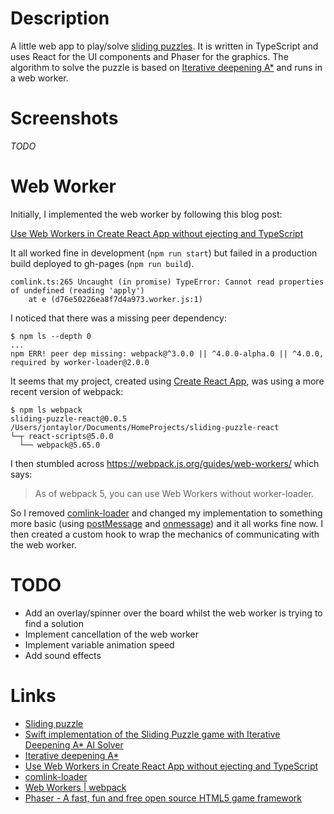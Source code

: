 # Description

A little web app to play/solve [sliding puzzles](https://en.wikipedia.org/wiki/Sliding_puzzle).
It is written in TypeScript and uses React for the UI components and Phaser for the graphics.
The algorithm to solve the puzzle is based on [Iterative deepening A*](https://en.wikipedia.org/wiki/Iterative_deepening_A*)
and runs in a web worker.

# Screenshots

_TODO_

# Web Worker

Initially, I implemented the web worker by following this blog post:

[Use Web Workers in Create React App without ejecting and TypeScript](https://dev.to/cchanxzy/use-web-workers-in-create-react-app-without-ejecting-and-typescript-2ap5)

It all worked fine in development (`npm run start`) but failed in a production build deployed to gh-pages (`npm run build`).

```
comlink.ts:265 Uncaught (in promise) TypeError: Cannot read properties of undefined (reading 'apply')
    at e (d76e50226ea8f7d4a973.worker.js:1)
```

I noticed that there was a missing peer dependency:

```
$ npm ls --depth 0
...
npm ERR! peer dep missing: webpack@^3.0.0 || ^4.0.0-alpha.0 || ^4.0.0, required by worker-loader@2.0.0
```

It seems that my project, created using [Create React App](https://create-react-app.dev/),
was using a more recent version of webpack:

```
$ npm ls webpack                 
sliding-puzzle-react@0.0.5 /Users/jontaylor/Documents/HomeProjects/sliding-puzzle-react
└─┬ react-scripts@5.0.0
  └── webpack@5.65.0 
```

I then stumbled across https://webpack.js.org/guides/web-workers/ which says:

> As of webpack 5, you can use Web Workers without worker-loader.

So I removed [comlink-loader](https://www.npmjs.com/package/comlink-loader)
and changed my implementation to something more basic
(using [postMessage](https://developer.mozilla.org/en-US/docs/Web/API/Worker/postMessage) and
[onmessage](https://developer.mozilla.org/en-US/docs/Web/API/Worker/onmessage)) and it all works fine now.
I then created a custom hook to wrap the mechanics of communicating with the web worker.

# TODO

* Add an overlay/spinner over the board whilst the web worker is trying to find a solution
* Implement cancellation of the web worker
* Implement variable animation speed
* Add sound effects

# Links

* [Sliding puzzle](https://en.wikipedia.org/wiki/Sliding_puzzle)
* [Swift implementation of the Sliding Puzzle game with Iterative Deepening A* AI Solver](https://github.com/gsurma/sliding_puzzle)
* [Iterative deepening A*](https://en.wikipedia.org/wiki/Iterative_deepening_A*)
* [Use Web Workers in Create React App without ejecting and TypeScript](https://dev.to/cchanxzy/use-web-workers-in-create-react-app-without-ejecting-and-typescript-2ap5)
* [comlink-loader](https://www.npmjs.com/package/comlink-loader)
* [Web Workers | webpack](https://webpack.js.org/guides/web-workers/)
* [Phaser - A fast, fun and free open source HTML5 game framework](https://phaser.io/)
